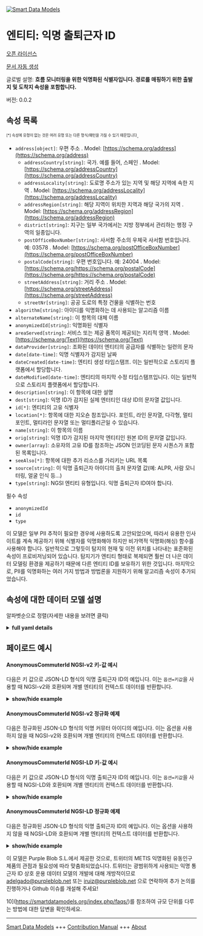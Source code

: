 <!-- 10-Header -->    
[![Smart Data Models](https://smartdatamodels.org/wp-content/uploads/2022/01/SmartDataModels_logo.png "Logo")](https://smartdatamodels.org)    
엔티티: 익명 출퇴근자 ID    
===============<!-- /10-Header -->    
<!-- 15-License -->    
[오픈 라이선스](https://github.com/smart-data-models//dataModel.Transportation/blob/master/AnonymousCommuterId/LICENSE.md)    
[문서 자동 생성](https://docs.google.com/presentation/d/e/2PACX-1vTs-Ng5dIAwkg91oTTUdt8ua7woBXhPnwavZ0FxgR8BsAI_Ek3C5q97Nd94HS8KhP-r_quD4H0fgyt3/pub?start=false&loop=false&delayms=3000#slide=id.gb715ace035_0_60)    
<!-- /15-License -->    
<!-- 20-Description -->    
글로벌 설명: **흐름 모니터링을 위한 익명화된 식별자입니다. 경로를 매핑하기 위한 출발지 및 도착지 속성을 포함합니다.**    
버전: 0.0.2    
<!-- /20-Description -->    
<!-- 30-PropertiesList -->    
## 속성 목록    
<sup><sub>[*] 속성에 유형이 없는 것은 여러 유형 또는 다른 형식/패턴을 가질 수 있기 때문입니다</sub></sup>.    
- `address[object]`: 우편 주소  . Model: [https://schema.org/address](https://schema.org/address)	- `addressCountry[string]`: 국가. 예를 들어, 스페인  . Model: [https://schema.org/addressCountry](https://schema.org/addressCountry)    
	- `addressLocality[string]`: 도로명 주소가 있는 지역 및 해당 지역에 속한 지역  . Model: [https://schema.org/addressLocality](https://schema.org/addressLocality)    
	- `addressRegion[string]`: 해당 지역이 위치한 지역과 해당 국가의 지역  . Model: [https://schema.org/addressRegion](https://schema.org/addressRegion)    
	- `district[string]`: 지구는 일부 국가에서는 지방 정부에서 관리하는 행정 구역의 일종입니다.      
	- `postOfficeBoxNumber[string]`: 사서함 주소의 우체국 사서함 번호입니다. 예: 03578  . Model: [https://schema.org/postOfficeBoxNumber](https://schema.org/postOfficeBoxNumber)    
	- `postalCode[string]`: 우편 번호입니다. 예: 24004  . Model: [https://schema.org/https://schema.org/postalCode](https://schema.org/https://schema.org/postalCode)    
	- `streetAddress[string]`: 거리 주소  . Model: [https://schema.org/streetAddress](https://schema.org/streetAddress)    
	- `streetNr[string]`: 공공 도로의 특정 건물을 식별하는 번호      
- `algorithm[string]`: 아이디를 익명화하는 데 사용되는 알고리즘 이름  - `alternateName[string]`: 이 항목의 대체 이름  - `anonymizedId[string]`: 익명화된 식별자  - `areaServed[string]`: 서비스 또는 제공 품목이 제공되는 지리적 영역  . Model: [https://schema.org/Text](https://schema.org/Text)- `dataProvider[string]`: 조화된 데이터 엔티티의 공급자를 식별하는 일련의 문자  - `date[date-time]`: 익명 식별자가 감지된 날짜  - `dateCreated[date-time]`: 엔티티 생성 타임스탬프. 이는 일반적으로 스토리지 플랫폼에서 할당합니다.  - `dateModified[date-time]`: 엔티티의 마지막 수정 타임스탬프입니다. 이는 일반적으로 스토리지 플랫폼에서 할당합니다.  - `description[string]`: 이 항목에 대한 설명  - `dest[string]`: 익명 ID가 감지된 실제 엔터티인 대상 ID의 문자열 값입니다.  - `id[*]`: 엔티티의 고유 식별자  - `location[*]`: 항목에 대한 지오숀 참조입니다. 포인트, 라인 문자열, 다각형, 멀티포인트, 멀티라인 문자열 또는 멀티폴리곤일 수 있습니다.  - `name[string]`: 이 항목의 이름  - `orig[string]`: 익명 ID가 감지된 마지막 엔티티인 원본 ID의 문자열 값입니다.  - `owner[array]`: 소유자의 고유 ID를 참조하는 JSON 인코딩된 문자 시퀀스가 포함된 목록입니다.  - `seeAlso[*]`: 항목에 대한 추가 리소스를 가리키는 URL 목록  - `source[string]`: 이 익명 출퇴근자 아이디의 출처 문자열 값(예: ALPR, 사람 모니터링, 얼굴 인식 등...)  - `type[string]`: NGSI 엔티티 유형입니다. 익명 출퇴근자 ID여야 합니다.  <!-- /30-PropertiesList -->    
<!-- 35-RequiredProperties -->    
필수 속성    
- `anonymizedId`  - `id`  - `type`  <!-- /35-RequiredProperties -->    
<!-- 40-RequiredProperties -->    
이 모델은 일부 PII 추적이 필요한 경우에 사용하도록 고안되었으며, 따라서 유용한 인사이트를 계속 제공하기 위해 식별자를 익명화해야 하지만 비가역적 익명화(해싱) 함수를 사용해야 합니다.  일반적으로 그렇듯이 탐지의 현재 및 이전 위치를 나타내는 표준화된 속성이 프로비저닝되어 있습니다. 탐지기가 엔티티 형태로 복제되면 훨씬 더 나은 데이터 모델링 환경을 제공하기 때문에 다른 엔티티 ID를 보유하기 위한 것입니다. 마지막으로, PII를 익명화하는 여러 가지 방법과 방법론을 지원하기 위해 알고리즘 속성이 추가되었습니다.    
<!-- /40-RequiredProperties -->    
<!-- 50-DataModelHeader -->    
## 속성에 대한 데이터 모델 설명    
알파벳순으로 정렬(자세한 내용을 보려면 클릭)    
<!-- /50-DataModelHeader -->    
<!-- 60-ModelYaml -->    
<details><summary><strong>full yaml details</strong></summary>      
```yaml    
AnonymousCommuterId:      
  description: Anonymized identifier for flow monitoring. Includes an origin and destiny property to map its path.      
  properties:      
    address:      
      description: The mailing address      
      properties:      
        addressCountry:      
          description: 'The country. For example, Spain'      
          type: string      
          x-ngsi:      
            model: https://schema.org/addressCountry      
            type: Property      
        addressLocality:      
          description: 'The locality in which the street address is, and which is in the region'      
          type: string      
          x-ngsi:      
            model: https://schema.org/addressLocality      
            type: Property      
        addressRegion:      
          description: 'The region in which the locality is, and which is in the country'      
          type: string      
          x-ngsi:      
            model: https://schema.org/addressRegion      
            type: Property      
        district:      
          description: 'A district is a type of administrative division that, in some countries, is managed by the local government'      
          type: string      
          x-ngsi:      
            type: Property      
        postOfficeBoxNumber:      
          description: 'The post office box number for PO box addresses. For example, 03578'      
          type: string      
          x-ngsi:      
            model: https://schema.org/postOfficeBoxNumber      
            type: Property      
        postalCode:      
          description: 'The postal code. For example, 24004'      
          type: string      
          x-ngsi:      
            model: https://schema.org/https://schema.org/postalCode      
            type: Property      
        streetAddress:      
          description: The street address      
          type: string      
          x-ngsi:      
            model: https://schema.org/streetAddress      
            type: Property      
        streetNr:      
          description: Number identifying a specific property on a public street      
          type: string      
          x-ngsi:      
            type: Property      
      type: object      
      x-ngsi:      
        model: https://schema.org/address      
        type: Property      
    algorithm:      
      description: Name of the algorithm used to anonymize the Id      
      type: string      
      x-ngsi:      
        type: Property      
    alternateName:      
      description: An alternative name for this item      
      type: string      
      x-ngsi:      
        type: Property      
    anonymizedId:      
      description: Anonymized identifier      
      type: string      
      x-ngsi:      
        type: Property      
    areaServed:      
      description: The geographic area where a service or offered item is provided      
      type: string      
      x-ngsi:      
        model: https://schema.org/Text      
        type: Property      
    dataProvider:      
      description: A sequence of characters identifying the provider of the harmonised data entity      
      type: string      
      x-ngsi:      
        type: Property      
    date:      
      description: Date of the detected anonymous identifier      
      format: date-time      
      type: string      
      x-ngsi:      
        type: Property      
    dateCreated:      
      description: Entity creation timestamp. This will usually be allocated by the storage platform      
      format: date-time      
      type: string      
      x-ngsi:      
        type: Property      
    dateModified:      
      description: Timestamp of the last modification of the entity. This will usually be allocated by the storage platform      
      format: date-time      
      type: string      
      x-ngsi:      
        type: Property      
    description:      
      description: A description of this item      
      type: string      
      x-ngsi:      
        type: Property      
    dest:      
      description: 'String value of destination id, actual entity where the anonymous id was detected'      
      type: string      
      x-ngsi:      
        type: Property      
    id:      
      anyOf:      
        - description: Identifier format of any NGSI entity      
          maxLength: 256      
          minLength: 1      
          pattern: ^[\w\-\.\{\}\$\+\*\[\]`|~^@!,:\\]+$      
          type: string      
          x-ngsi:      
            type: Property      
        - description: Identifier format of any NGSI entity      
          format: uri      
          type: string      
          x-ngsi:      
            type: Property      
      description: Unique identifier of the entity      
      x-ngsi:      
        type: Property      
    location:      
      description: 'Geojson reference to the item. It can be Point, LineString, Polygon, MultiPoint, MultiLineString or MultiPolygon'      
      oneOf:      
        - description: Geojson reference to the item. Point      
          properties:      
            bbox:      
              items:      
                type: number      
              minItems: 4      
              type: array      
            coordinates:      
              items:      
                type: number      
              minItems: 2      
              type: array      
            type:      
              enum:      
                - Point      
              type: string      
          required:      
            - type      
            - coordinates      
          title: GeoJSON Point      
          type: object      
          x-ngsi:      
            type: GeoProperty      
        - description: Geojson reference to the item. LineString      
          properties:      
            bbox:      
              items:      
                type: number      
              minItems: 4      
              type: array      
            coordinates:      
              items:      
                items:      
                  type: number      
                minItems: 2      
                type: array      
              minItems: 2      
              type: array      
            type:      
              enum:      
                - LineString      
              type: string      
          required:      
            - type      
            - coordinates      
          title: GeoJSON LineString      
          type: object      
          x-ngsi:      
            type: GeoProperty      
        - description: Geojson reference to the item. Polygon      
          properties:      
            bbox:      
              items:      
                type: number      
              minItems: 4      
              type: array      
            coordinates:      
              items:      
                items:      
                  items:      
                    type: number      
                  minItems: 2      
                  type: array      
                minItems: 4      
                type: array      
              type: array      
            type:      
              enum:      
                - Polygon      
              type: string      
          required:      
            - type      
            - coordinates      
          title: GeoJSON Polygon      
          type: object      
          x-ngsi:      
            type: GeoProperty      
        - description: Geojson reference to the item. MultiPoint      
          properties:      
            bbox:      
              items:      
                type: number      
              minItems: 4      
              type: array      
            coordinates:      
              items:      
                items:      
                  type: number      
                minItems: 2      
                type: array      
              type: array      
            type:      
              enum:      
                - MultiPoint      
              type: string      
          required:      
            - type      
            - coordinates      
          title: GeoJSON MultiPoint      
          type: object      
          x-ngsi:      
            type: GeoProperty      
        - description: Geojson reference to the item. MultiLineString      
          properties:      
            bbox:      
              items:      
                type: number      
              minItems: 4      
              type: array      
            coordinates:      
              items:      
                items:      
                  items:      
                    type: number      
                  minItems: 2      
                  type: array      
                minItems: 2      
                type: array      
              type: array      
            type:      
              enum:      
                - MultiLineString      
              type: string      
          required:      
            - type      
            - coordinates      
          title: GeoJSON MultiLineString      
          type: object      
          x-ngsi:      
            type: GeoProperty      
        - description: Geojson reference to the item. MultiLineString      
          properties:      
            bbox:      
              items:      
                type: number      
              minItems: 4      
              type: array      
            coordinates:      
              items:      
                items:      
                  items:      
                    items:      
                      type: number      
                    minItems: 2      
                    type: array      
                  minItems: 4      
                  type: array      
                type: array      
              type: array      
            type:      
              enum:      
                - MultiPolygon      
              type: string      
          required:      
            - type      
            - coordinates      
          title: GeoJSON MultiPolygon      
          type: object      
          x-ngsi:      
            type: GeoProperty      
      x-ngsi:      
        type: GeoProperty      
    name:      
      description: The name of this item      
      type: string      
      x-ngsi:      
        type: Property      
    orig:      
      description: 'String value of origin id, last entity where the anonymous id was detected'      
      type: string      
      x-ngsi:      
        type: Property      
    owner:      
      description: A List containing a JSON encoded sequence of characters referencing the unique Ids of the owner(s)      
      items:      
        anyOf:      
          - description: Identifier format of any NGSI entity      
            maxLength: 256      
            minLength: 1      
            pattern: ^[\w\-\.\{\}\$\+\*\[\]`|~^@!,:\\]+$      
            type: string      
            x-ngsi:      
              type: Property      
          - description: Identifier format of any NGSI entity      
            format: uri      
            type: string      
            x-ngsi:      
              type: Property      
        description: Unique identifier of the entity      
        x-ngsi:      
          type: Property      
      type: array      
      x-ngsi:      
        type: Property      
    seeAlso:      
      description: list of uri pointing to additional resources about the item      
      oneOf:      
        - items:      
            format: uri      
            type: string      
          minItems: 1      
          type: array      
        - format: uri      
          type: string      
      x-ngsi:      
        type: Property      
    source:      
      description: 'String value of source of this AnonymousCommuterId, eg. (ALPR, People Monitoring, Face Recognition, etc...)'      
      type: string      
      x-ngsi:      
        type: Property      
    type:      
      description: NGSI entity type. It has to be AnonymousCommuterId      
      enum:      
        - AnonymousCommuterId      
      type: string      
      x-ngsi:      
        type: Property      
  required:      
    - id      
    - anonymizedId      
    - type      
  type: object      
  x-derived-from: ""      
  x-disclaimer: 'Redistribution and use in source and binary forms, with or without modification, are permitted  provided that the license conditions are met. Copyleft (c) 2023 Contributors to Smart Data Models Program'      
  x-license-url: https://github.com/smart-data-models/dataModel.Transportation/blob/master/AnonymousCommuterId/LICENSE.md      
  x-model-schema: https://smart-data-models.github.io/dataModel.Transportation/AnonymousCommuterId/schema.json      
  x-model-tags: ""      
  x-version: 0.0.3      
```    
</details>      
<!-- /60-ModelYaml -->    
<!-- 70-MiddleNotes -->    
<!-- /70-MiddleNotes -->    
<!-- 80-Examples -->    
## 페이로드 예시    
#### AnonymousCommuterId NGSI-v2 키-값 예시    
다음은 키 값으로 JSON-LD 형식의 익명 출퇴근자 ID의 예입니다. 이는 `옵션=키값`을 사용할 때 NGSI-v2와 호환되며 개별 엔티티의 컨텍스트 데이터를 반환합니다.    
<details><summary><strong>show/hide example</strong></summary>      
```json  
{  
  "id": "ngsi-ld:HUES:001",  
  "anonymizedId": "D20220AC3478565F",  
  "type": "AnonymousCommuterId",  
  "date": "2022-09-05T08:25:35.00Z",  
  "orig": "City hall",  
  "dest": "Library",  
  "source": "People Monitoring",  
  "algorithm": "SHA1",  
  "dateCreated": "2022-09-05T09:25:35.00Z",  
  "dateModified": "2022-09-12T09:25:35.00Z",  
  "location": {  
    "type": "Point",  
    "coordinates": [  
      43.23161118206764,  
      -2.844695196525928  
    ]  
  }  
}  
```  
</details>    
#### AnonymousCommuterId NGSI-v2 정규화 예제    
다음은 정규화된 JSON-LD 형식의 익명 커뮤터 아이디의 예입니다. 이는 옵션을 사용하지 않을 때 NGSI-v2와 호환되며 개별 엔티티의 컨텍스트 데이터를 반환합니다.    
<details><summary><strong>show/hide example</strong></summary>      
```json  
{  
  "id": "ngsi-ld:HUES:001",  
  "anonymizedId": {  
    "type": "Text",  
    "value": "D20220AC3478565F"  
  },  
  "type": "AnonymousCommuterId",  
  "orig": {  
    "type": "Text",  
    "value": "City hall"  
  },  
  "dest": {  
    "type": "Text",  
    "value": "Library"  
  },  
  "location": {  
    "type": "geo:json",  
    "value": {  
      "type": "Point",  
      "coordinates": [  
        43.23161118206764,  
        -2.844695196525928  
      ]  
    }  
  },  
  "date": {  
    "type": "DateTime",  
    "value": "2022-09-05T08:25:35.00Z"  
  },  
  "algorithm": {  
    "type": "Text",  
    "value": "SHA1"  
  },  
  "dateCreated": {  
    "type": "DateTime",  
    "value": "2022-09-05T09:25:35.00Z"  
  },  
  "dateModified": {  
    "type": "DateTime",  
    "value": "2022-09-12T09:25:35.00Z"  
  }  
}  
```  
</details>    
#### AnonymousCommuterId NGSI-LD 키-값 예시    
다음은 키 값으로 JSON-LD 형식의 익명 출퇴근자 ID의 예입니다. 이는 `옵션=키값`을 사용할 때 NGSI-LD와 호환되며 개별 엔티티의 컨텍스트 데이터를 반환합니다.    
<details><summary><strong>show/hide example</strong></summary>      
```json  
{  
  "id": "ngsi-ld:HUES:001",  
  "anonymizedId": "D20220AC3478565F",  
  "type": "AnonymousCommuterId",  
  "date": "2022-09-05T08:25:35.00Z",  
  "orig": "City hall",  
  "dest": "Library",  
  "source": "People Monitoring",  
  "algorithm": "SHA1",  
  "dateCreated": "2022-09-05T09:25:35.00Z",  
  "dateModified": "2022-09-12T09:25:35.00Z",  
  "location": {  
    "type": "Point",  
    "coordinates": [  
      43.23161118206764,  
      -2.844695196525928  
    ]  
  },  
  "@context": [  
    "https://raw.githubusercontent.com/smart-data-models/dataModel.Transportation/master/context.jsonld"  
  ]  
}  
```  
</details>    
#### AnonymousCommuterId NGSI-LD 정규화 예제    
다음은 정규화된 JSON-LD 형식의 익명 출퇴근자 ID의 예입니다. 이는 옵션을 사용하지 않을 때 NGSI-LD와 호환되며 개별 엔티티의 컨텍스트 데이터를 반환합니다.    
<details><summary><strong>show/hide example</strong></summary>      
```json  
{  
    "id": "ngsi-ld:HUES:001",  
    "anonymizedId": {  
        "type": "Property",  
        "value": "D20220AC3478565F"  
    },  
    "type": "AnonymousCommuterId",  
    "orig": {  
        "type": "Property",  
        "value": "City hall"  
    },  
    "dest": {  
        "type": "Property",  
        "value": "Library"  
    },  
    "location": {  
        "type": "GeoProperty",  
        "value": {  
            "type": "Point",  
            "coordinates": [  
                43.23161118206764,  
                -2.844695196525928  
            ]  
        }  
    },  
    "date": {  
        "type": "Property",  
        "value": "2022-09-05T08:25:35.00Z"  
    },  
    "algorithm": {  
        "type": "Property",  
        "value": "SHA1"  
    },  
    "dateCreated": {  
        "type": "Property",  
        "value": "2022-09-05T09:25:35.00Z"  
    },  
    "dateModified": {  
        "type": "Property",  
        "value": "2022-09-12T09:25:35.00Z"  
    },  
    "@context": [  
        "https://raw.githubusercontent.com/smart-data-models/dataModel.Transportation/master/context.jsonld"  
    ]  
}  
```  
</details><!-- /80-Examples -->    
<!-- 90-FooterNotes -->    
이 모델은 Purple Blob S.L.에서 제공한 것으로, 트위터의 METIS 익명화된 유동인구 제품의 관점과 필요성에 따라 맞춤화되었습니다. 트위터는 광범위하게 사용되는 익명 통근자 ID 상호 운용 데이터 모델의 개발에 대해 개방적이므로 adelgado@purpleblob.net 또는 iruiz@purpleblob.net 으로 연락하여 추가 논의를 진행하거나 Github 이슈를 개설해 주세요!    
<!-- /90-FooterNotes -->    
<!-- 95-Units -->    
10](https://smartdatamodels.org/index.php/faqs/)를 참조하여 규모 단위를 다루는 방법에 대한 답변을 확인하세요.    
<!-- /95-Units -->    
<!-- 97-LastFooter -->    
---    
[Smart Data Models](https://smartdatamodels.org) +++ [Contribution Manual](https://bit.ly/contribution_manual) +++ [About](https://bit.ly/Introduction_SDM)<!-- /97-LastFooter -->    
